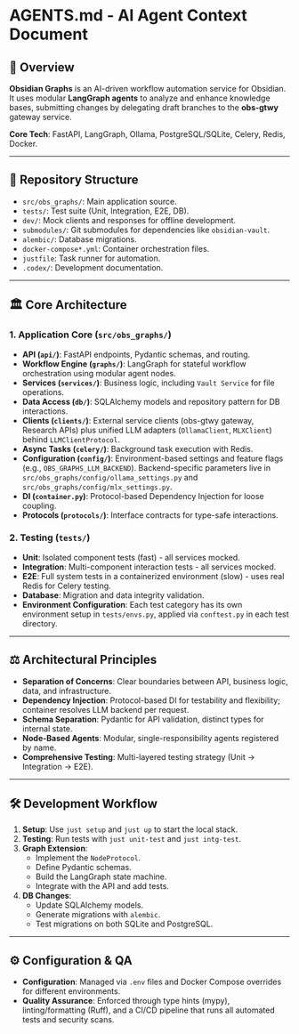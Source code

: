 # AGENTS.md - AI Agent Context Document

## 🚀 Overview

**Obsidian Graphs** is an AI-driven workflow automation service for Obsidian. It uses modular **LangGraph agents** to analyze and enhance knowledge bases, submitting changes by delegating draft branches to the **obs-gtwy** gateway service.

**Core Tech**: FastAPI, LangGraph, Ollama, PostgreSQL/SQLite, Celery, Redis, Docker.

---

## 📂 Repository Structure

-   `src/obs_graphs/`: Main application source.
-   `tests/`: Test suite (Unit, Integration, E2E, DB).
-   `dev/`: Mock clients and responses for offline development.
-   `submodules/`: Git submodules for dependencies like `obsidian-vault`.
-   `alembic/`: Database migrations.
-   `docker-compose*.yml`: Container orchestration files.
-   `justfile`: Task runner for automation.
-   `.codex/`: Development documentation.

---

## 🏛️ Core Architecture

### 1. Application Core (`src/obs_graphs/`)
-   **API (`api/`)**: FastAPI endpoints, Pydantic schemas, and routing.
-   **Workflow Engine (`graphs/`)**: LangGraph for stateful workflow orchestration using modular agent nodes.
-   **Services (`services/`)**: Business logic, including `Vault Service` for file operations.
-   **Data Access (`db/`)**: SQLAlchemy models and repository pattern for DB interactions.
-   **Clients (`clients/`)**: External service clients (obs-gtwy gateway, Research APIs) plus unified LLM adapters (`OllamaClient`, `MLXClient`) behind `LLMClientProtocol`.
-   **Async Tasks (`celery/`)**: Background task execution with Redis.
-   **Configuration (`config/`)**: Environment-based settings and feature flags (e.g., `OBS_GRAPHS_LLM_BACKEND`). Backend-specific parameters live in `src/obs_graphs/config/ollama_settings.py` and `src/obs_graphs/config/mlx_settings.py`.
-   **DI (`container.py`)**: Protocol-based Dependency Injection for loose coupling.
-   **Protocols (`protocols/`)**: Interface contracts for type-safe interactions.

### 2. Testing (`tests/`)
-   **Unit**: Isolated component tests (fast) - all services mocked.
-   **Integration**: Multi-component interaction tests - all services mocked.
-   **E2E**: Full system tests in a containerized environment (slow) - uses real Redis for Celery testing.
-   **Database**: Migration and data integrity validation.
-   **Environment Configuration**: Each test category has its own environment setup in `tests/envs.py`, applied via `conftest.py` in each test directory.

---

## ⚖️ Architectural Principles

-   **Separation of Concerns**: Clear boundaries between API, business logic, data, and infrastructure.
-   **Dependency Injection**: Protocol-based DI for testability and flexibility; container resolves LLM backend per request.
-   **Schema Separation**: Pydantic for API validation, distinct types for internal state.
-   **Node-Based Agents**: Modular, single-responsibility agents registered by name.
-   **Comprehensive Testing**: Multi-layered testing strategy (Unit → Integration → E2E).

---

## 🛠️ Development Workflow

1.  **Setup**: Use `just setup` and `just up` to start the local stack.
2.  **Testing**: Run tests with `just unit-test` and `just intg-test`.
3.  **Graph Extension**:
    -   Implement the `NodeProtocol`.
    -   Define Pydantic schemas.
    -   Build the LangGraph state machine.
    -   Integrate with the API and add tests.
4.  **DB Changes**:
    -   Update SQLAlchemy models.
    -   Generate migrations with `alembic`.
    -   Test migrations on both SQLite and PostgreSQL.

---

## ⚙️ Configuration & QA

-   **Configuration**: Managed via `.env` files and Docker Compose overrides for different environments.
-   **Quality Assurance**: Enforced through type hints (mypy), linting/formatting (Ruff), and a CI/CD pipeline that runs all automated tests and security scans.
